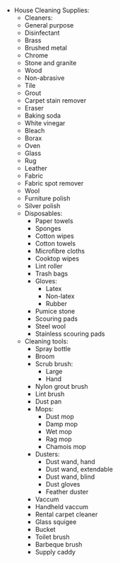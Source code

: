 - House Cleaning Supplies:
	- Cleaners: 
    - General purpose
    - Disinfectant
    - Brass
    - Brushed metal
    - Chrome
    - Stone and granite
    - Wood
    - Non-abrasive
    - Tile
    - Grout
    - Carpet stain remover
    - Eraser
    - Baking soda
    - White vinegar
    - Bleach
    - Borax
    - Oven
    - Glass
    - Rug
    - Leather
    - Fabric
    - Fabric spot remover
    - Wool
    - Furniture polish
    - Silver polish
  - Disposables:
    - Paper towels
    - Sponges
    - Cotton wipes
    - Cotton towels
    - Microfibre cloths
    - Cooktop wipes
    - Lint roller
    - Trash bags
    - Gloves:
      - Latex
      - Non-latex
      - Rubber
    - Pumice stone
    - Scouring pads
    - Steel wool
    - Stainless scouring pads
  - Cleaning tools:
    - Spray bottle
    - Broom
    - Scrub brush:
      - Large
      - Hand
    - Nylon grout brush
    - Lint brush
    - Dust pan
    - Mops:
      - Dust mop
      - Damp mop
      - Wet mop
      - Rag mop
      - Chamois mop
    - Dusters:
      - Dust wand, hand
      - Dust wand, extendable
      - Dust wand, blind
      - Dust gloves
      - Feather duster
    - Vaccum
    - Handheld vaccum
    - Rental carpet cleaner
    - Glass squigee
    - Bucket
    - Toilet brush
    - Barbeque brush
    - Supply caddy

